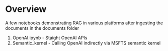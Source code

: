 # Overview

A few notebooks demonstrating RAG in various platforms after ingesting the documents in the documents folder
1. OpenAI.ipynb - Staight OpenAI APIs
2. Semantic_kernel - Calling OpenAI indirectly via MSFTS semantic kernel 

